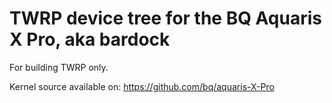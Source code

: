 TWRP device tree for the BQ Aquaris X Pro, aka bardock
========================================================

For building TWRP only.

Kernel source available on: https://github.com/bq/aquaris-X-Pro
